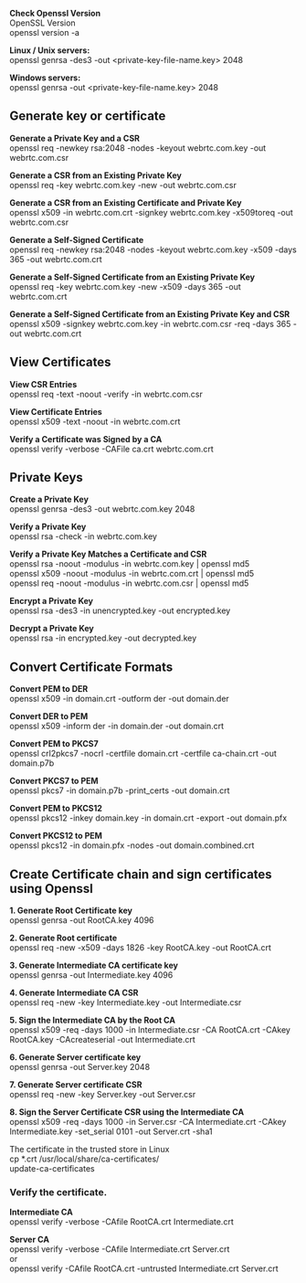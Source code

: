 **Check Openssl Version**  
OpenSSL Version  
openssl version -a
  
  
**Linux / Unix servers:**  
openssl genrsa -des3 -out <private-key-file-name.key> 2048
  
**Windows servers:**  
openssl genrsa -out <private-key-file-name.key>  2048
  
## Generate key or certificate
**Generate a Private Key and a CSR**  
openssl req -newkey rsa:2048 -nodes -keyout webrtc.com.key -out webrtc.com.csr
  
**Generate a CSR from an Existing Private Key**  
openssl req -key webrtc.com.key -new -out webrtc.com.csr
  
**Generate a CSR from an Existing Certificate and Private Key**  
openssl x509 -in webrtc.com.crt -signkey webrtc.com.key -x509toreq -out webrtc.com.csr
  
**Generate a Self-Signed Certificate**  
openssl req -newkey rsa:2048 -nodes -keyout webrtc.com.key -x509 -days 365 -out webrtc.com.crt
  
**Generate a Self-Signed Certificate from an Existing Private Key**  
openssl req -key webrtc.com.key -new -x509 -days 365 -out webrtc.com.crt
  
**Generate a Self-Signed Certificate from an Existing Private Key and CSR**  
openssl x509 -signkey webrtc.com.key -in webrtc.com.csr -req -days 365 -out webrtc.com.crt
  
## View Certificates
**View CSR Entries**  
openssl req -text -noout -verify -in webrtc.com.csr
  
**View Certificate Entries**  
openssl x509 -text -noout -in webrtc.com.crt
  
**Verify a Certificate was Signed by a CA**  
openssl verify -verbose -CAFile ca.crt webrtc.com.crt
  
## Private Keys
**Create a Private Key**  
openssl genrsa -des3 -out webrtc.com.key 2048
  
**Verify a Private Key**  
openssl rsa -check -in webrtc.com.key
  
**Verify a Private Key Matches a Certificate and CSR**  
openssl rsa -noout -modulus -in webrtc.com.key | openssl md5  
openssl x509 -noout -modulus -in webrtc.com.crt | openssl md5  
openssl req -noout -modulus -in webrtc.com.csr | openssl md5  
  
**Encrypt a Private Key**  
openssl rsa -des3 -in unencrypted.key -out encrypted.key
  
**Decrypt a Private Key**  
openssl rsa -in encrypted.key -out decrypted.key
  
## Convert Certificate Formats
**Convert PEM to DER**  
openssl x509 -in domain.crt -outform der -out domain.der
  
**Convert DER to PEM**  
openssl x509 -inform der -in domain.der -out domain.crt
  
**Convert PEM to PKCS7**  
openssl crl2pkcs7 -nocrl -certfile domain.crt -certfile ca-chain.crt -out domain.p7b
  
**Convert PKCS7 to PEM**  
openssl pkcs7 -in domain.p7b -print_certs -out domain.crt
  
**Convert PEM to PKCS12**  
openssl pkcs12 -inkey domain.key -in domain.crt -export -out domain.pfx
  
**Convert PKCS12 to PEM**  
openssl pkcs12 -in domain.pfx -nodes -out domain.combined.crt
  
## Create Certificate chain and sign certificates using Openssl  
**1. Generate Root Certificate key**  
openssl genrsa -out RootCA.key 4096
  
**2. Generate Root certificate**  
openssl req -new -x509 -days 1826 -key RootCA.key -out RootCA.crt
  
**3. Generate Intermediate CA certificate key**  
openssl genrsa -out Intermediate.key 4096
  
**4. Generate Intermediate CA CSR**  
openssl req -new -key Intermediate.key -out Intermediate.csr
  
**5. Sign the Intermediate CA by the Root CA**  
openssl x509 -req -days 1000 -in Intermediate.csr -CA RootCA.crt -CAkey RootCA.key -CAcreateserial -out Intermediate.crt
  
**6. Generate Server certificate key**  
openssl genrsa -out Server.key 2048
  
**7. Generate Server certificate CSR**  
openssl req -new -key Server.key -out Server.csr
  
**8. Sign the Server Certificate CSR using the Intermediate CA**  
openssl x509 -req -days 1000 -in Server.csr -CA Intermediate.crt -CAkey Intermediate.key -set_serial 0101 -out Server.crt -sha1
  
The certificate in the trusted store in Linux  
cp *.crt  /usr/local/share/ca-certificates/  
update-ca-certificates  
  
### Verify the certificate.  
**Intermediate CA**  
openssl verify -verbose -CAfile RootCA.crt Intermediate.crt
  
**Server CA**  
openssl verify -verbose -CAfile Intermediate.crt Server.crt  
or  
openssl verify -CAfile RootCA.crt -untrusted Intermediate.crt Server.crt
  
